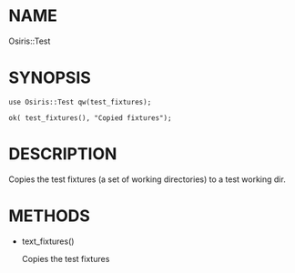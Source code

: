 # NAME

Osiris::Test

# SYNOPSIS



    use Osiris::Test qw(test_fixtures);

    ok( test_fixtures(), "Copied fixtures");

# DESCRIPTION

Copies the test fixtures (a set of working directories) to a test
working dir.

# METHODS

- text\_fixtures()

    Copies the test fixtures
